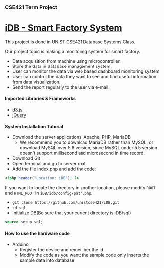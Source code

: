### CSE421 Term Project
# [iDB - Smart Factory System](http://10.16.27.158:3000)

This project is done in UNIST CSE421 Database Systems Class.

Our project topic is making a monitoring system for smart factory.
- Data acquisition from machine using microcontroller.
- Store the data in database management system.
- User can monitor the data via web based dashboard monitoring system
- User can control the data they want to see and find useful information from data visualization.
- Send the report regularly to the user via e-mail.

#### Imported Libraries & Frameworks
- [d3.js](https://d3js.org)
- [jQuery](https://jquery.com/)

#### System Installation Tutorial
- Download the server applications: Apache, PHP, MariaDB
    - We recommend you to download MariaDB rather than MySQL, or download MySQL over 5.6 version, since MySQL under 5.5 version doesn't support millisecond and microsecond in time record.
- Download Git
- Open terminal and go to server root
- Add the file index.php and add the code:
```php
<?php header("Location: iDB"); ?>
```
If you want to locate the directory in another location, please modify ```ROOT``` and ```HTML_ROOT``` in ```iDB/idb/config/path.php```.
- ```git clone https://github.com/unistcse421/iDB.git```
- ```cd sql```
- Initialize DB(Be sure that your current directory is iDB/sql)
```sql
source setup.sql;
```

#### How to use the hardware code
- Arduino
    - Register the device and remember the id
    - Modify the code as you want; the sample code only inserts the sample data into database
